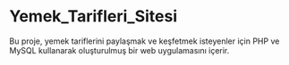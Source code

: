 # Yemek_Tarifleri_Sitesi
Bu proje, yemek tariflerini paylaşmak ve keşfetmek isteyenler için PHP ve MySQL kullanarak oluşturulmuş bir web uygulamasını içerir.
